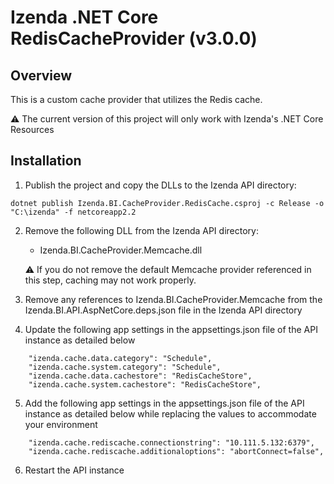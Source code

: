# Izenda .NET Core RedisCacheProvider (v3.0.0)

## Overview
This is a custom cache provider that utilizes the Redis cache.  

:warning: The current version of this project will only work with Izenda's .NET Core Resources

## Installation

1. Publish the project and copy the DLLs to the Izenda API directory:
```
dotnet publish Izenda.BI.CacheProvider.RedisCache.csproj -c Release -o "C:\izenda" -f netcoreapp2.2
```
   
2. Remove the following DLL from the Izenda API directory:
   
   * Izenda.BI.CacheProvider.Memcache.dll

   :warning: If you do not remove the default Memcache provider referenced in this step, caching may not work properly.
   
3. Remove any references to Izenda.BI.CacheProvider.Memcache from the Izenda.BI.API.AspNetCore.deps.json file in the Izenda API directory

4. Update the following app settings in the appsettings.json file of the API instance as detailed below
```
	"izenda.cache.data.category": "Schedule",
	"izenda.cache.system.category": "Schedule",
	"izenda.cache.data.cachestore": "RedisCacheStore",
	"izenda.cache.system.cachestore": "RedisCacheStore",
```

5. Add the following app settings in the appsettings.json file of the API instance as detailed below while replacing the values to accommodate your environment
```
	"izenda.cache.rediscache.connectionstring": "10.111.5.132:6379",
	"izenda.cache.rediscache.additionaloptions": "abortConnect=false",
```	

6. Restart the API instance